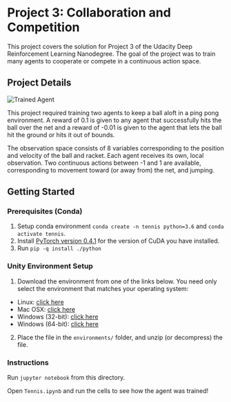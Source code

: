 # Project 3: Collaboration and Competition

This project covers the solution for Project 3 of the Udacity Deep Reinforcement Learning Nanodegree. The goal of the project was to train many agents to cooperate or compete in a continuous action space.

## Project Details

![Trained Agent](assets/multi_agent.gif)

This project required training two agents to keep a ball aloft in a ping pong environment. A reward of 0.1 is given to any agent that successfully hits the ball over the net and a reward of -0.01 is given to the agent that lets the ball hit the ground or hits it out of bounds.

The observation space consists of 8 variables corresponding to the position and velocity of the ball and racket. Each agent receives its own, local observation.  Two continuous actions between -1 and 1 are available, corresponding to movement toward (or away from) the net, and jumping.

## Getting Started

### Prerequisites (Conda)

1. Setup conda environment `conda create -n tennis python=3.6` and `conda activate tennis`.
1. Install [PyTorch version 0.4.1](https://pytorch.org/get-started/previous-versions/) for the version of CuDA you have installed.
2. Run `pip -q install ./python`

### Unity Environment Setup
1. Download the environment from one of the links below.  You need only select the environment that matches your operating system:
- Linux: [click here](https://s3-us-west-1.amazonaws.com/udacity-drlnd/P3/Tennis/Tennis_Linux.zip)
- Mac OSX: [click here](https://s3-us-west-1.amazonaws.com/udacity-drlnd/P3/Tennis/Tennis.app.zip)
- Windows (32-bit): [click here](https://s3-us-west-1.amazonaws.com/udacity-drlnd/P3/Tennis/Tennis_Windows_x86.zip)
- Windows (64-bit): [click here](https://s3-us-west-1.amazonaws.com/udacity-drlnd/P3/Tennis/Tennis_Windows_x86_64.zip)
2. Place the file in the `environments/` folder, and unzip (or decompress) the file.

### Instructions

Run `jupyter notebook` from this directory.

Open `Tennis.ipynb` and run the cells to see how the agent was trained!
